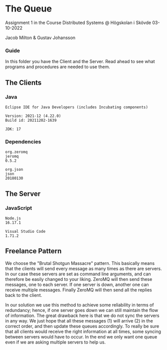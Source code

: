# The Queue
Assignment 1 in the Course Distributed Systems @ Högskolan i Skövde 03-10-2022

Jacob Milton  & Gustav Johansson 

### Guide
In this folder you have the Client and the Server. Read ahead to see what programs and procedures are needed to use them.

## The Clients

### Java

	Eclipse IDE for Java Developers (includes Incubating components)
	
	Version: 2021-12 (4.22.0)
	Build id: 20211202-1639
	
	JDK: 17
	
### Dependencies

	org.zeromq
	jeromq
	0.5.2

	org.json
	json
	20180130

## The Server

### JavaScript
	
	Node.js
	16.17.1
		
	Visual Studio Code
	1.71.2

## Freelance Pattern

We choose the "Brutal Shotgun Massacre" pattern. This basically means that the clients will send every message as many times as there are servers. In our case these servers are set as command line arguments, and can therefore be easily changed to your liking. ZeroMQ will then send these messages, one to each server. If one server is down, another one can receive multiple messages. Finally ZeroMQ will then send all the replies back to the client.

In our solution we use this method to achieve some reliability in terms of redundancy; hence, if one server goes down we can still maintain the flow of information. The great drawback here is that we do not sync the servers in any way. We just hope that all these messages (1) will arrive (2) in the correct order, and then update these queues accordingly. To really be sure that all clients would receive the right information at all times, some syncing between servers would have to occur. In the end we only want one queue even if we are asking multiple servers to help us.

